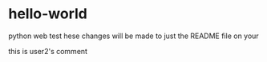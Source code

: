 # hello-world
python web test
hese changes will be made to just the README file on your

this is user2's comment
